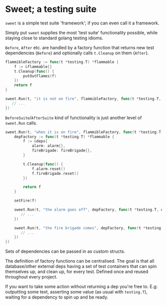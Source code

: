# Sweet; a testing suite

`sweet` is a simple test suite 'framework'; if you can even call it
a framework.

Simply put `sweet` supplies the most 'test suite' functionality possible,
while staying close to standard golang testing idioms.

`Before`, `After` etc. are handled by a factory function that returns
new test dependencies (`Before`) and optionally calls `t.Cleanup` on
them (`After`).

```go
flammibleFactory := func(t *testing.T) *flammable {
    f := &flammable{}
    t.Cleanup(func() {
        putOutFlames(f)
    })
    return f
}

sweet.Run(t, "it is not on fire", flammibleFactory, func(t *testing.T, f *flammable) {
   // ... 
})
```

`BeforeSuite`/`AfterSuite` kind of functionality is just another level
of `sweet.Run` calls.

```go
sweet.Run(t, "when it is on fire", flammibleFactory, func(t *testing.T, f *flammable) {
    depFactory := func(t *testing.T) *flammable {
        f := &deps{
            alarm: alarm{},
            fireBrigade: fireBrigade{},
        }

        t.Cleanup(func() {
            f.alarm.reset()
            f.fireBrigade.reset()
        })

        return f
    }

    setFire(f)

    sweet.Run(t, "the alarm goes off", depFactory, func(t *testing.T, d *deps) {
       // ... 
    })

    sweet.Run(t, "the fire brigade comes", depFactory, func(t *testing.T, d *deps) {
       // ... 
    })
})
```

Sets of dependencies can be passed in as custom structs.

The definition of factory functions can be centralised. The goal is that
all database/other external deps having a set of test containers that
can spin themselves up, and clean up, for every test. Defined once and
reused throughout every project.

If you want to take some action without returning a dep you're free to.
E.g: outputting some text, asserting some value (as usual with `testing.T`),
waiting for a dependency to spin up and be ready.
